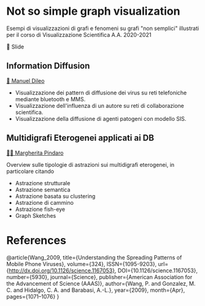 # Not so simple graph visualization
Esempi di visualizzazioni di grafi e fenomeni su grafi "non semplici" illustrati per il corso di Visualizzazione Scientifica A.A. 2020-2021

📑 Slide
## Information Diffusion
[🧔 Manuel Dileo](https://github.com/manuel-dileo)
- Visualizzazione dei pattern di diffusione dei virus su reti telefoniche mediante bluetooth e MMS.
- Visualizzazione dell'influenza di un autore su reti di collaborazione scientifica.
- Visualizzazione della diffusione di agenti patogeni con modello SIS.

## Multidigrafi Eterogenei applicati ai DB
[🤷‍♀️ Margherita Pindaro](https://github.com/mpindaro)

Overview sulle tipologie di astrazioni  sui multidigrafi eterogenei, in particolare citando
- Astrazione strutturale
- Astrazione semantica
- Astrazione basata su clustering
- Astrazione di cammino
- Astrazione fish-eye
- Graph Sketches

# References
@article{Wang\_2009, title={Understanding the Spreading Patterns of
Mobile Phone Viruses}, volume={324}, ISSN={1095-9203},
url={http://dx.doi.org/10.1126/science.1167053},
DOI={10.1126/science.1167053}, number={5930}, journal={Science},
publisher={American Association for the Advancement of Science (AAAS)},
author={Wang, P. and Gonzalez, M. C. and Hidalgo, C. A. and Barabasi,
A.-L.}, year={2009}, month={Apr}, pages={1071–1076} }